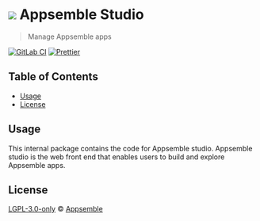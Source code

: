 # ![](https://gitlab.com/appsemble/appsemble/-/raw/0.30.14-test.0/config/assets/logo.svg) Appsemble Studio

> Manage Appsemble apps

[![GitLab CI](https://gitlab.com/appsemble/appsemble/badges/0.30.14-test.0/pipeline.svg)](https://gitlab.com/appsemble/appsemble/-/releases/0.30.14-test.0)
[![Prettier](https://img.shields.io/badge/code_style-prettier-ff69b4.svg)](https://prettier.io)

## Table of Contents

- [Usage](#usage)
- [License](#license)

## Usage

This internal package contains the code for Appsemble studio. Appsemble studio is the web front end
that enables users to build and explore Appsemble apps.

## License

[LGPL-3.0-only](https://gitlab.com/appsemble/appsemble/-/blob/0.30.14-test.0/LICENSE.md) ©
[Appsemble](https://appsemble.com)
